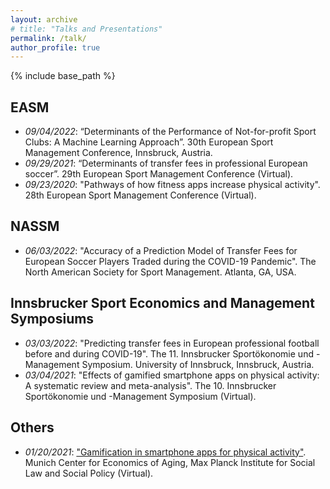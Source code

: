 ```yaml
---
layout: archive
# title: "Talks and Presentations"
permalink: /talk/
author_profile: true
---
```

{% include base_path %}


## EASM

* _09/04/2022_: “Determinants of the Performance of Not-for-profit Sport Clubs: A Machine Learning Approach”. 30th European Sport Management Conference, Innsbruck, Austria.
* _09/29/2021_: “Determinants of transfer fees in professional European soccer”. 29th European Sport Management Conference (Virtual).
* _09/23/2020_: "Pathways of how fitness apps increase physical activity". 28th European Sport Management Conference (Virtual).

## NASSM

* _06/03/2022_: "Accuracy of a Prediction Model of Transfer Fees for European Soccer Players Traded during the COVID-19 Pandemic". The North American Society for Sport Management. Atlanta, GA, USA.

## Innsbrucker Sport Economics and Management Symposiums

* _03/03/2022_: "Predicting transfer fees in European professional football before and during COVID-19". The 11. Innsbrucker Sportökonomie und -Management Symposium. University of Innsbruck, Innsbruck, Austria.
* _03/04/2021_: "Effects of gamified smartphone apps on physical activity: A systematic review and meta-analysis". The 10. Innsbrucker Sportökonomie und -Management Symposium (Virtual).

## Others
* _01/20/2021_: ["Gamification in smartphone apps for physical activity"](https://www.mpisoc.mpg.de/veranstaltungen/detail/event/mea-seminar/). Munich Center for Economics of Aging, Max Planck Institute for Social Law and Social Policy (Virtual).

